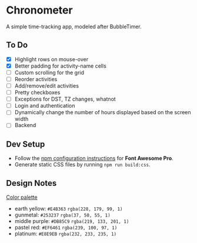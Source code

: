 # Chronometer

A simple time-tracking app, modeled after BubbleTimer.

## To Do

- [x] Highlight rows on mouse-over
- [x] Better padding for activity-name cells
- [ ] Custom scrolling for the grid
- [ ] Reorder activities
- [ ] Add/remove/edit activities
- [ ] Pretty checkboxes
- [ ] Exceptions for DST, TZ changes, whatnot
- [ ] Login and authentication
- [ ] Dynamically change the number of hours displayed based on the screen width
- [ ] Backend

## Dev Setup

- Follow the [npm configuration instructions][2] for **Font Awesome Pro**.
- Generate static CSS files by running `npm run build:css`.

[2]: https://fontawesome.com/how-to-use/on-the-web/setup/using-package-managers#installing-pro

## Design Notes

[Color palette][1]

[1]: https://coolors.co/db85c9-253237-ef6461-e4b363-e8e9eb

- earth yellow: `#E4B363` `rgba(228, 179, 99, 1)`
- gunmetal: `#253237` `rgba(37, 50, 55, 1)`
- middle purple: `#DB85C9` `rgba(219, 133, 201, 1)`
- pastel red: `#EF6461` `rgba(239, 100, 97, 1)`
- platinum: `#E8E9EB` `rgba(232, 233, 235, 1)`
